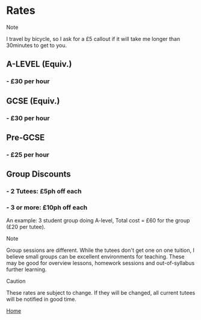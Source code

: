 # Rates
> [!NOTE]
> I travel by bicycle, so I ask for a £5 callout if it will take me longer than 30minutes to get to you.  

## A-LEVEL (Equiv.)
### - £30 per hour

## GCSE (Equiv.)
### - £30 per hour

## Pre-GCSE 
### - £25 per hour

## Group Discounts
### - 2 Tutees: £5ph off each
### - 3 or more: £10ph off each
An example: 3 student group doing A-level, Total cost = £60 for the group (£20 per tutee). 

> [!NOTE]
> Group sessions are different. While the tutees don't get one on one tuition, I believe small groups can be excellent environments for teaching. These may be good for overview lessons, homework sessions and out-of-syllabus further learning.



> [!CAUTION]
> These rates are subject to change. If they will be changed, all current tutees will be notified in good time.

[Home](https://globbo-the-glob.github.io/)
